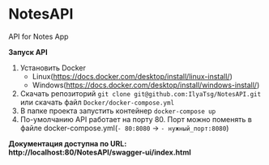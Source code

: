 # NotesAPI
API for Notes App

**Запуск API**
1. Установить Docker
     - Linux(https://docs.docker.com/desktop/install/linux-install/)
     - Windows(https://docs.docker.com/desktop/install/windows-install/)
2. Скачать репозиторий `git clone git@github.com:IlyaTsg/NotesAPI.git` или скачать файл `Docker/docker-compose.yml`
3. В папке проекта запустить контейнер `docker-compose up`
4. По-умолчанию API работает на порту 80. Порт можно поменять в файле docker-compose.yml(`- 80:8080` -> `- нужный_порт:8080`)

**Документация доступна по URL: http://localhost:80/NotesAPI/swagger-ui/index.html**
